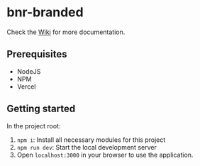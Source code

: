 # bnr-branded

Check the [Wiki](/wiki) for more documentation.

## Prerequisites

-   NodeJS
-   NPM
-   Vercel

## Getting started

In the project root:

1. `npm i`: Install all necessary modules for this project
1. `npm run dev`: Start the local development server
1. Open `localhost:3000` in your browser to use the application.

